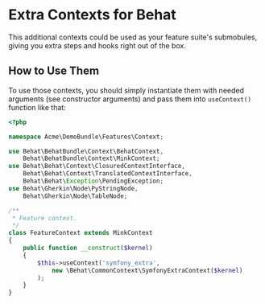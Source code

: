 Extra Contexts for Behat
========================

This additional contexts could be used as your feature suite's submobules,
giving you extra steps and hooks right out of the box.

How to Use Them
---------------

To use those contexts, you should simply instantiate them with needed arguments
(see constructor arguments) and pass them into `useContext()` function like
that:

``` php
<?php

namespace Acme\DemoBundle\Features\Context;

use Behat\BehatBundle\Context\BehatContext,
    Behat\BehatBundle\Context\MinkContext;
use Behat\Behat\Context\ClosuredContextInterface,
    Behat\Behat\Context\TranslatedContextInterface,
    Behat\Behat\Exception\PendingException;
use Behat\Gherkin\Node\PyStringNode,
    Behat\Gherkin\Node\TableNode;

/**
 * Feature context.
 */
class FeatureContext extends MinkContext
{
    public function __construct($kernel)
    {
        $this->useContext('symfony_extra',
            new \Behat\CommonContext\SymfonyExtraContext($kernel)
        );
    }
}

```

